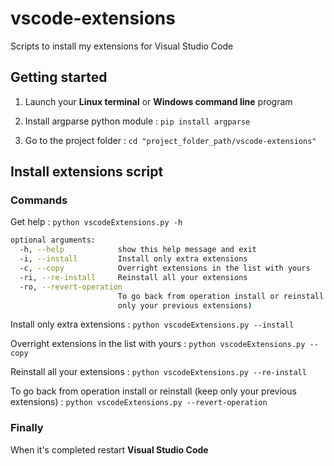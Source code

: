 # vscode-extensions

Scripts to install my extensions for Visual Studio Code

## Getting started

1) Launch your **Linux terminal** or **Windows command line** program

2) Install argparse python module : `pip install argparse`

3) Go to the project folder : `cd "project_folder_path/vscode-extensions"`

## Install extensions script

### Commands

Get help : `python vscodeExtensions.py -h`

```bash
optional arguments:
  -h, --help            show this help message and exit
  -i, --install         Install only extra extensions
  -c, --copy            Overright extensions in the list with yours
  -ri, --re-install     Reinstall all your extensions
  -ro, --revert-operation
                        To go back from operation install or reinstall (keep
                        only your previous extensions)
```

Install only extra extensions : `python vscodeExtensions.py --install`

Overright extensions in the list with yours : `python vscodeExtensions.py --copy`

Reinstall all your extensions : `python vscodeExtensions.py --re-install`

To go back from operation install or reinstall (keep only your previous extensions) : 
`python vscodeExtensions.py --revert-operation`


### Finally

When it's completed restart **Visual Studio Code**
